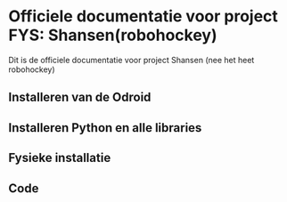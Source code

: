 # Officiele documentatie voor project FYS: Shansen(robohockey)
Dit is de officiele documentatie voor project Shansen (nee het heet robohockey)

## Installeren van de Odroid


## Installeren Python en alle libraries

## Fysieke installatie

## Code

